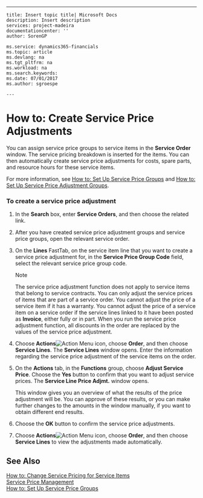 ---
    title: Insert topic title| Microsoft Docs
    description: Insert description
    services: project-madeira
    documentationcenter: ''
    author: SorenGP

    ms.service: dynamics365-financials
    ms.topic: article
    ms.devlang: na
    ms.tgt_pltfrm: na
    ms.workload: na
    ms.search.keywords:
    ms.date: 07/01/2017
    ms.author: sgroespe

    ---
# How to: Create Service Price Adjustments
You can assign service price groups to service items in the **Service Order** window. The service pricing breakdown is inserted for the items. You can then automatically create service price adjustments for costs, spare parts, and resource hours for these service items.  
  
 For more information, see [How to: Set Up Service Price Groups](../Service/how-to-set-up-service-price-groups.md) and [How to: Set Up Service Price Adjustment Groups](../Service/how-to-set-up-service-price-adjustment-groups.md).  
  
### To create a service price adjustment  
  
1.  In the **Search** box, enter **Service Orders**, and then choose the related link.  
  
2.  After you have created service price adjustment groups and service price groups, open the relevant service order.  
  
3.  On the **Lines** FastTab, on the service item line that you want to create a service price adjustment for, in the **Service Price Group Code** field, select the relevant service price group code.  
  
    > [!NOTE]  
    >  The service price adjustment function does not apply to service items that belong to service contracts. You can only adjust the service prices of items that are part of a service order. You cannot adjust the price of a service item if it has a warranty. You cannot adjust the price of a service item on a service order if the service lines linked to it have been posted as **Invoice**, either fully or in part. When you run the service price adjustment function, all discounts in the order are replaced by the values of the service price adjustment.  
  
4.  Choose **Actions**![Action Menu icon](../DesignAndEngineering/media/actionmenuicon.png "actionMenuIcon"), choose **Order**, and then choose **Service Lines**. The **Service Lines** window opens. Enter the information regarding the service price adjustment of the service items on the order.  
  
5.  On the **Actions** tab, in the **Functions** group, choose **Adjust Service Price**. Choose the **Yes** button to confirm that you want to adjust service prices. The **Service Line Price Adjmt.** window opens.  
  
     This window gives you an overview of what the results of the price adjustment will be. You can approve of these results, or you can make further changes to the amounts in the window manually, if you want to obtain different end results.  
  
6.  Choose the **OK** button to confirm the service price adjustments.  
  
7.  Choose **Actions**![Action Menu icon](../DesignAndEngineering/media/actionmenuicon.png "actionMenuIcon"), choose **Order**, and then choose **Service Lines** to view the adjustments made automatically.  
  
## See Also  
 [How to: Change Service Pricing for Service Items](../Service/how-to-change-service-pricing-for-service-items.md)   
 [Service Price Management](../Service/service-price-management.md)   
 [How to: Set Up Service Price Groups](../Service/how-to-set-up-service-price-groups.md)